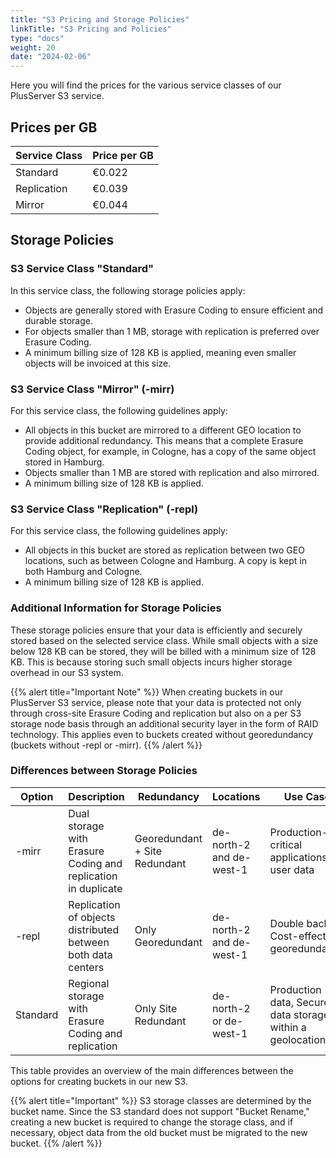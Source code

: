 ```yaml
---
title: "S3 Pricing and Storage Policies"
linkTitle: "S3 Pricing and Policies"
type: "docs"
weight: 20
date: "2024-02-06"
---
```

Here you will find the prices for the various service classes of our PlusServer S3 service.

## Prices per GB

| Service Class | Price per GB  |
|---------------|--------------|
| Standard      | €0.022       |
| Replication   | €0.039       |
| Mirror        | €0.044       |

## Storage Policies

### S3 Service Class "Standard"

In this service class, the following storage policies apply:

- Objects are generally stored with Erasure Coding to ensure efficient and durable storage.
- For objects smaller than 1 MB, storage with replication is preferred over Erasure Coding.
- A minimum billing size of 128 KB is applied, meaning even smaller objects will be invoiced at this size.

### S3 Service Class "Mirror" (<bucketname>-mirr)

For this service class, the following guidelines apply:

- All objects in this bucket are mirrored to a different GEO location to provide additional redundancy. This means that a complete Erasure Coding object, for example, in Cologne, has a copy of the same object stored in Hamburg.
- Objects smaller than 1 MB are stored with replication and also mirrored.
- A minimum billing size of 128 KB is applied.

### S3 Service Class "Replication" (<bucketname>-repl)

For this service class, the following guidelines apply:

- All objects in this bucket are stored as replication between two GEO locations, such as between Cologne and Hamburg. A copy is kept in both Hamburg and Cologne.
- A minimum billing size of 128 KB is applied.

### Additional Information for Storage Policies

These storage policies ensure that your data is efficiently and securely stored based on the selected service class. While small objects with a size below 128 KB can be stored, they will be billed with a minimum size of 128 KB. This is because storing such small objects incurs higher storage overhead in our S3 system.

{{% alert title="Important Note" %}}
When creating buckets in our PlusServer S3 service, please note that your data is protected not only through cross-site Erasure Coding and replication but also on a per S3 storage node basis through an additional security layer in the form of RAID technology. This applies even to buckets created without georedundancy (buckets without -repl or -mirr).
{{% /alert %}}

### Differences between Storage Policies

| Option | Description | Redundancy | Locations | Use Case |
|--------|-------------|------------|-----------|----------|
| -mirr  | Dual storage with Erasure Coding and replication in duplicate | Georedundant + Site Redundant | de-north-2 and de-west-1 | Production-critical applications or user data |
| -repl  | Replication of objects distributed between both data centers | Only Georedundant | de-north-2 and de-west-1 | Double backup, Cost-effective georedundancy |
| Standard | Regional storage with Erasure Coding and replication | Only Site Redundant | de-north-2 or de-west-1 | Production data, Secure data storage within a geolocation |

This table provides an overview of the main differences between the options for creating buckets in our new S3.

{{% alert title="Important" %}}
S3 storage classes are determined by the bucket name. Since the S3 standard does not support "Bucket Rename," creating a new bucket is required to change the storage class, and if necessary, object data from the old bucket must be migrated to the new bucket.
{{% /alert %}}
